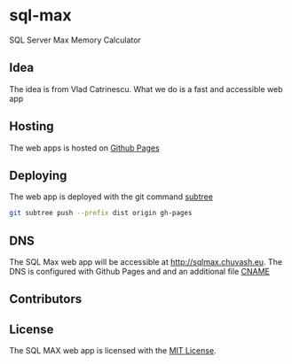 sql-max
=======

SQL Server Max Memory Calculator


## Idea

The idea is from Vlad Catrinescu. What we do is a fast and accessible web app

## Hosting

The web apps is hosted on [Github Pages](https://help.github.com/articles/what-are-github-pages)

## Deploying

The web app is deployed with the git command [subtree](https://gist.github.com/cobyism/4730490)
```sh
git subtree push --prefix dist origin gh-pages
```

## DNS
The SQL Max web app will be accessible at http://sqlmax.chuvash.eu. The DNS is configured with Github Pages and and an additional file [CNAME](https://help.github.com/articles/setting-up-a-custom-domain-with-github-pages)

## Contributors

## License
The SQL MAX web app is licensed with the [MIT License](LICENSE).